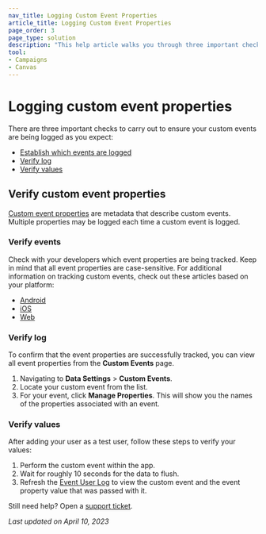 ```yaml
---
nav_title: Logging Custom Event Properties
article_title: Logging Custom Event Properties
page_order: 3
page_type: solution
description: "This help article walks you through three important checks to ensure your custom events are logged as you expect."
tool: 
- Campaigns
- Canvas
---
```


# Logging custom event properties

There are three important checks to carry out to ensure your custom events are being logged as you expect:

* [Establish which events are logged](#verify-events)
* [Verify log](#verify-log)
* [Verify values](#verify-values)

## Verify custom event properties

[Custom event properties]({{site.baseurl}}/user_guide/data_and_analytics/custom_data/custom_events/#custom-event-properties) are metadata that describe custom events. Multiple properties may be logged each time a custom event is logged.

### Verify events

Check with your developers which event properties are being tracked. Keep in mind that all event properties are case-sensitive. For additional information on tracking custom events, check out these articles based on your platform:

* [Android]({{site.baseurl}}/developer_guide/platform_integration_guides/android/analytics/tracking_custom_events/)
* [iOS]({{site.baseurl}}/developer_guide/platform_integration_guides/swift/analytics/tracking_custom_events/)
* [Web]({{site.baseurl}}/developer_guide/platform_integration_guides/web/analytics/tracking_custom_events/)

### Verify log

To confirm that the event properties are successfully tracked, you can view all event properties from the **Custom Events** page.

1. Navigating to **Data Settings** > **Custom Events**.
2. Locate your custom event from the list.
3. For your event, click **Manage Properties**. This will show you the names of the properties associated with an event.

### Verify values

After adding your user as a test user, follow these steps to verify your values: 

1. Perform the custom event within the app.
2. Wait for roughly 10 seconds for the data to flush.
3. Refresh the [Event User Log]({{site.baseurl}}/user_guide/administrative/app_settings/developer_console/event_user_log_tab/#event-user-log-tab) to view the custom event and the event property value that was passed with it.

Still need help? Open a [support ticket]({{site.baseurl}}/braze_support/).

_Last updated on April 10, 2023_

